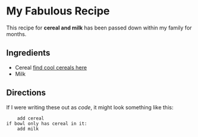 # My Fabulous Recipe 

This recipe for **cereal and milk** has been passed down within my family for months.

## Ingredients 

* Cereal [find cool cereals here](https://spoonuniversity.com/lifestyle/the-7-sweetest-cereal-selections-to-shop-for)
* Milk 

## Directions 

If I were writing these out as _code_, it might look something like this:

```if bowl is empty:
    add cereal
if bowl only has cereal in it:
    add milk
```
